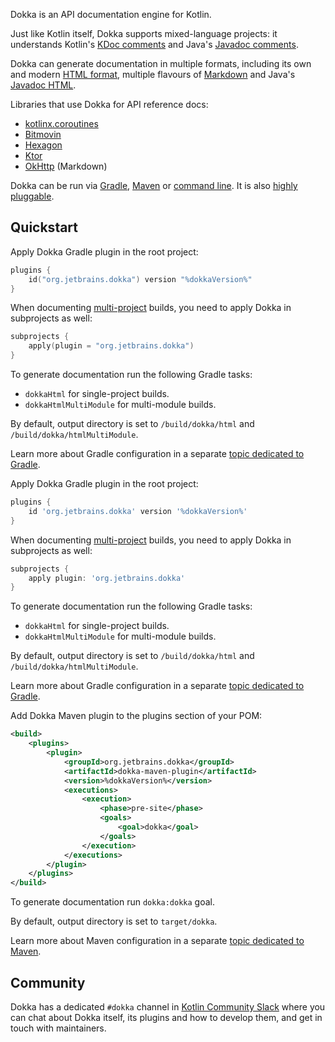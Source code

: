[//]: # (title: Overview)

Dokka is an API documentation engine for Kotlin.

Just like Kotlin itself, Dokka supports mixed-language projects: it understands Kotlin's 
[KDoc comments](https://kotlinlang.org/docs/kotlin-doc.html#kdoc-syntax) and Java's 
[Javadoc comments](https://www.oracle.com/technical-resources/articles/java/javadoc-tool.html).

Dokka can generate documentation in multiple formats, including its own and modern [HTML format](html.md),
multiple flavours of [Markdown](markdown.md) and Java's [Javadoc HTML](javadoc.md).

Libraries that use Dokka for API reference docs:

* [kotlinx.coroutines](https://kotlinlang.org/api/kotlinx.coroutines/kotlinx-coroutines-core/kotlinx.coroutines/)
* [Bitmovin](https://cdn.bitmovin.com/player/android/3/docs/index.html)
* [Hexagon](https://hexagonkt.com/api/index.html)
* [Ktor](https://api.ktor.io/)
* [OkHttp](https://square.github.io/okhttp/4.x/okhttp/okhttp3/) (Markdown)

Dokka can be run via [Gradle](gradle.md), [Maven](maven.md) or [command line](cli.md). It is also 
[highly pluggable](plugins_introduction.md).

## Quickstart

<tabs group="build-script">
<tab title="Gradle Kotlin DSL" group-key="kotlin">

Apply Dokka Gradle plugin in the root project:

```kotlin
plugins {
    id("org.jetbrains.dokka") version "%dokkaVersion%"
}
```

When documenting [multi-project](gradle.md#multi-project-builds) builds, you need to apply Dokka in subprojects as well:

```kotlin
subprojects {
    apply(plugin = "org.jetbrains.dokka")
}
```

To generate documentation run the following Gradle tasks:

* `dokkaHtml` for single-project builds.
* `dokkaHtmlMultiModule` for multi-module builds.

By default, output directory is set to `/build/dokka/html` and `/build/dokka/htmlMultiModule`. 

Learn more about Gradle configuration in a separate [topic dedicated to Gradle](gradle.md).

</tab>
<tab title="Gradle Groovy DSL" group-key="groovy">

Apply Dokka Gradle plugin in the root project:

```groovy
plugins {
    id 'org.jetbrains.dokka' version '%dokkaVersion%'
}
```

When documenting [multi-project](gradle.md#multi-project-builds) builds, you need to apply Dokka in subprojects as well:

```groovy
subprojects {
    apply plugin: 'org.jetbrains.dokka'
}
```

To generate documentation run the following Gradle tasks:

* `dokkaHtml` for single-project builds.
* `dokkaHtmlMultiModule` for multi-module builds.

By default, output directory is set to `/build/dokka/html` and `/build/dokka/htmlMultiModule`.

Learn more about Gradle configuration in a separate [topic dedicated to Gradle](gradle.md).

</tab>
<tab title="Maven" group-key="mvn">

Add Dokka Maven plugin to the plugins section of your POM:

```xml
<build>
    <plugins>
        <plugin>
            <groupId>org.jetbrains.dokka</groupId>
            <artifactId>dokka-maven-plugin</artifactId>
            <version>%dokkaVersion%</version>
            <executions>
                <execution>
                    <phase>pre-site</phase>
                    <goals>
                        <goal>dokka</goal>
                    </goals>
                </execution>
            </executions>
        </plugin>
    </plugins>
</build>
```

To generate documentation run `dokka:dokka` goal. 

By default, output directory is set to `target/dokka`.

Learn more about Maven configuration in a separate [topic dedicated to Maven](maven.md).

</tab>
</tabs>

## Community

Dokka has a dedicated `#dokka` channel in [Kotlin Community Slack](https://surveys.jetbrains.com/s3/kotlin-slack-sign-up)
where you can chat about Dokka itself, its plugins and how to develop them, and get in touch with maintainers.
